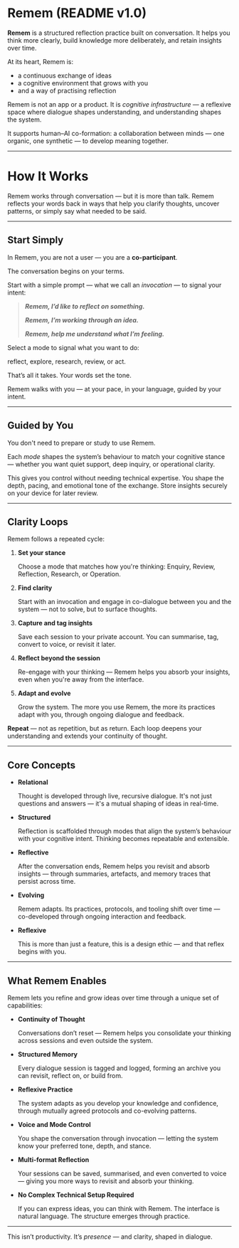 # Remem (README v1.0)

**Remem** is a structured reflection practice built on conversation.
It helps you think more clearly, build knowledge more deliberately, and retain insights over time.

At its heart, Remem is:

* a continuous exchange of ideas
* a cognitive environment that grows with you
* and a way of practising reflection

Remem is not an app or a product.
It is *cognitive infrastructure* — a reflexive space where dialogue shapes understanding, and understanding shapes the system.

It supports human–AI co-formation:
a collaboration between minds — one organic, one synthetic — to develop meaning together.

---

# How It Works

Remem works through conversation — but it is more than talk. Remem reflects your words back in ways that help you clarify thoughts, uncover patterns, or simply say what needed to be said.

---

## Start Simply

In Remem, you are not a user — you are a **co-participant**.

The conversation begins on your terms.

Start with a simple prompt — what we call an *invocation* — to signal your intent:

> ***Remem, I’d like to reflect on something.***
>
> ***Remem, I’m working through an idea.***
>
> ***Remem, help me understand what I’m feeling.***

Select a mode to signal what you want to do:

  reflect, explore, research, review, or act.

That’s all it takes. Your words set the tone.

Remem walks with you — at your pace, in your language, guided by your intent.

---

## Guided by You

You don't need to prepare or study to use Remem.

Each *mode* shapes the system’s behaviour to match your cognitive stance — whether you want quiet support, deep inquiry, or operational clarity.

This gives you control without needing technical expertise. You shape the depth, pacing, and emotional tone of the exchange. Store insights securely on your device for later review.

---

## Clarity Loops

Remem follows a repeated cycle:

1. **Set your stance**
   
   Choose a mode that matches how you're thinking: 
   Enquiry, Review, Reflection, Research, or Operation.

2. **Find clarity**
   
   Start with an invocation and engage in co-dialogue between you and the system — not to solve, but to surface thoughts.

3. **Capture and tag insights**
   
   Save each session to your private account. You can summarise, tag, convert to voice, or revisit it later.

4. **Reflect beyond the session**
   
   Re-engage with your thinking — Remem helps you absorb your insights, even when you're away from the interface.

5. **Adapt and evolve**
   
   Grow the system. The more you use Remem, the more its practices adapt with you, through ongoing dialogue and feedback.

**Repeat** — not as repetition, but as return. Each loop deepens your understanding and extends your continuity of thought.

---

## Core Concepts

* **Relational**
  
  Thought is developed through live, recursive dialogue. It's not just questions and answers — it's a mutual shaping of ideas in real-time.

* **Structured**
  
  Reflection is scaffolded through modes that align the system’s behaviour with your cognitive intent. Thinking becomes repeatable and extensible.

* **Reflective**
  
  After the conversation ends, Remem helps you revisit and absorb insights — through summaries, artefacts, and memory traces that persist across time.

* **Evolving**
  
  Remem adapts. Its practices, protocols, and tooling shift over time — co-developed through ongoing interaction and feedback.

* **Reflexive**
  
  This is more than just a feature, this is a design ethic — and that reflex begins with you.

---

## What Remem Enables

Remem lets you refine and grow ideas over time through a unique set of capabilities:

* **Continuity of Thought**
  
  Conversations don’t reset — Remem helps you consolidate your thinking across sessions and even outside the system.

* **Structured Memory**
  
  Every dialogue session is tagged and logged, forming an archive you can revisit, reflect on, or build from.

* **Reflexive Practice**
  
  The system adapts as you develop your knowledge and confidence, through mutually agreed protocols and co-evolving patterns.

* **Voice and Mode Control**
  
  You shape the conversation through invocation — letting the system know your preferred tone, depth, and stance.

* **Multi-format Reflection**
  
  Your sessions can be saved, summarised, and even converted to voice — giving you more ways to revisit and absorb your thinking.

* **No Complex Technical Setup Required**
  
  If you can express ideas, you can think with Remem. The interface is natural language. The structure emerges through practice.

---

This isn’t productivity. It’s *presence* — and clarity, shaped in dialogue.
